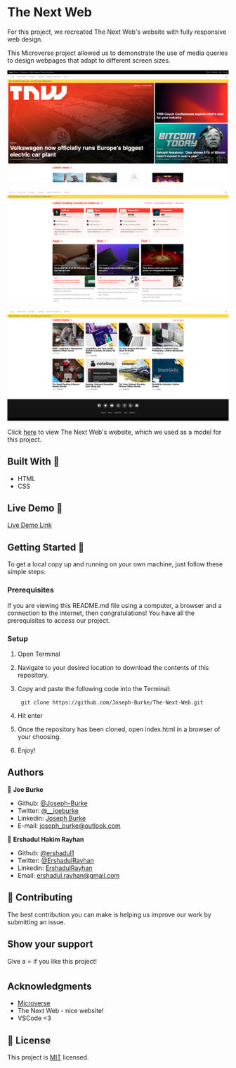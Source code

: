 # The Next Web 

For this project, we recreated The Next Web's website with fully responsive web design.

This Microverse project allowed us to demonstrate the use of media queries to design webpages that adapt to different screen sizes.

![screenshot](screenshots/screenshot-1.png)

![screenshot](screenshots/screenshot-2.png)

![screenshot](screenshots/screenshot-3.png)

Click [here](https://thenextweb.com/) to view The Next Web's website, which we used as a model for this project.

## Built With 🧰

- HTML
- CSS

## Live Demo 🔴

[Live Demo Link](https://gallant-bose-07a376.netlify.app/)

## Getting Started 🏁

To get a local copy up and running on your own machine, just follow these simple steps:

### Prerequisites

If you are viewing this README.md file using a computer, a browser and a connection to the internet, then congratulations! You have all the prerequisites to access our project.

### Setup

1. Open Terminal
2. Navigate to your desired location to download the contents of this repository.
3. Copy and paste the following code into the Terminal: 
        
        git clone https://github.com/Joseph-Burke/The-Next-Web.git

4. Hit enter
5. Once the repository has been cloned, open index.html in a browser of your choosing.
6. Enjoy!

## Authors

👤 **Joe Burke**

- Github: [@Joseph-Burke](https://github.com/githubhandle)
- Twitter: [@__joeburke](https://twitter.com/__joeburke)
- Linkedin: [Joseph Burke](https://www.linkedin.com/in/joseph-burke-b7a8261a5)
- E-mail: joseph_burke@outlook.com

👤 **Ershadul Hakim Rayhan**

- Github: [@ershadul1](https://github.com/ershadul1)
- Twitter: [@ErshadulRayhan](https://twitter.com/ErshadulRayhan)
- Linkedin: [ErshadulRayhan](https://www.linkedin.com/in/ershadul-hakim-rayhan-a5a17649/)
- Email:  ershadul.rayhan@gmail.com

## 🤝 Contributing

The best contribution you can make is helping us improve our work by submitting an issue. 

## Show your support

Give a ⭐️ if you like this project!

## Acknowledgments

- [Microverse](https://www.microverse.org/)
- The Next Web - nice website!
- VSCode <3


## 📝 License

This project is [MIT](lic.url) licensed.
